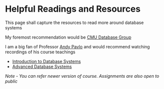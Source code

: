 # Helpful Readings and Resources

This page shall capture the resources to read more around database systems

My foremost recommendation would be [CMU Database Group](https://www.youtube.com/c/CMUDatabaseGroup)

I am a big fan of Professor [Andy Pavlo](http://www.cs.cmu.edu/~pavlo/) and would recommend 
watching recordings of his course teachings

* [Introduction to Database Systems](https://www.youtube.com/watch?v=oeYBdghaIjc&list=PLSE8ODhjZXjbohkNBWQs_otTrBTrjyohi)
* [Advanced Database Systems](https://www.youtube.com/watch?v=SdW5RKUboKc&list=PLSE8ODhjZXjasmrEd2_Yi1deeE360zv5O)

*Note - You can refer newer version of course. Assignments are also open to public*